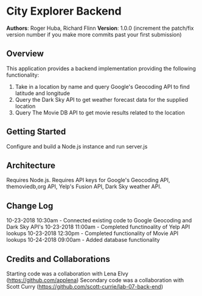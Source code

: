 # City Explorer Backend

**Authors**: Roger Huba, Richard Flinn
**Version**: 1.0.0 (increment the patch/fix version number if you make more commits past your first submission)

## Overview
This application provides a backend implementation providing the following functionality:
1. Take in a location by name and query Google's Geocoding API to find latitude and longitude
2. Query the Dark Sky API to get weather forecast data for the supplied location
3. Query The Movie DB API to get movie results related to the location

## Getting Started
Configure and build a Node.js instance and run server.js

## Architecture
<!-- Provide a detailed description of the application design. What technologies (languages, libraries, etc) you're using, and any other relevant design information. -->
Requires Node.js. Requires API keys for Google's Geocoding API, themoviedb,org API, Yelp's Fusion API, Dark Sky weather API.

## Change Log
<!-- Use this area to document the iterative changes made to your application as each feature is successfully implemented. Use time stamps. Here's an examples:
01-01-2001 4:59pm - Application now has a fully-functional express server, with a GET route for the location resource.
-->
10-23-2018 10:30am - Connected existing code to Google Geocoding and Dark Sky API's
10-23-2018 11:00am - Completed functinoality of Yelp API lookups
10-23-2018 12:30pm - Completed functionality of Movie API lookups
10-24-2018 09:00am - Added database functionality

## Credits and Collaborations
<!-- Give credit (and a link) to other people or resources that helped you build this application. -->
Starting code was a collaboration with Lena Elvy (https://github.com/applena)
Secondary code was a collaboration with Scott Curry (https://github.com/scott-currie/lab-07-back-end)
